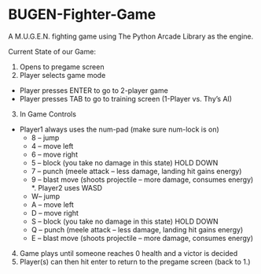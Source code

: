 # BUGEN-Fighter-Game
A M.U.G.E.N. fighting game using The Python Arcade Library as the engine.

Current State of our Game:
1.	Opens to pregame screen
2.	Player selects game mode
  *  Player presses ENTER to go to 2-player game
  *  Player presses TAB to go to training screen (1-Player vs. Thy’s AI)
3.	In Game Controls
  *	Player1 always uses the num-pad (make sure num-lock is on)
    *	8 – jump
    *	4 – move left
    * 6 – move right
    *	5 – block (you take no damage in this state) HOLD DOWN
    *	7 – punch (meele attack – less damage, landing hit gains energy)
    *	9 – blast move (shoots projectile – more damage, consumes energy)
  *.  Player2 uses WASD
    *	W– jump
    *	A – move left
    *	D – move right
    *	S – block (you take no damage in this state) HOLD DOWN
    *	Q – punch (meele attack – less damage, landing hit gains energy)
    *	E – blast move (shoots projectile – more damage, consumes energy)
4.	Game plays until someone reaches 0 health and a victor is decided
5.	Player(s) can then hit enter to return to the pregame screen (back to 1.)
